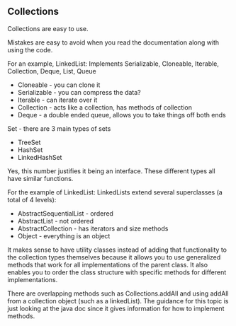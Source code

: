 ## Collections

Collections are easy to use.

Mistakes are easy to avoid when you read the documentation along with using the code.

For an example, LinkedList:
Implements Serializable, Cloneable, Iterable, Collection, Deque, List, Queue
- Cloneable - you can clone it
- Serializable - you can compress the data?
- Iterable - can iterate over it
- Collection - acts like a collection, has methods of collection
- Deque - a double ended queue, allows you to take things off both ends

Set - there are 3 main types of sets
- TreeSet
- HashSet
- LinkedHashSet

Yes, this number justifies it being an interface. These different types all 
have similar functions.

For the example of LinkedList:
LinkedLists extend several superclasses (a total of 4 levels):
- AbstractSequentialList - ordered
- AbstractList - not ordered
- AbstractCollection - has iterators and size methods
- Object - everything is an object

It makes sense to have utility classes instead of adding that functionality to the collection types 
themselves because it allows you to use generalized methods that work for all implementations of the
parent class. It also enables you to order the class structure with specific methods for different
implementations.

There are overlapping methods such as Collections.addAll and using addAll from a collection object
(such as a linkedList). The guidance for this topic is just looking at the java doc since it gives 
information for how to implement methods.


